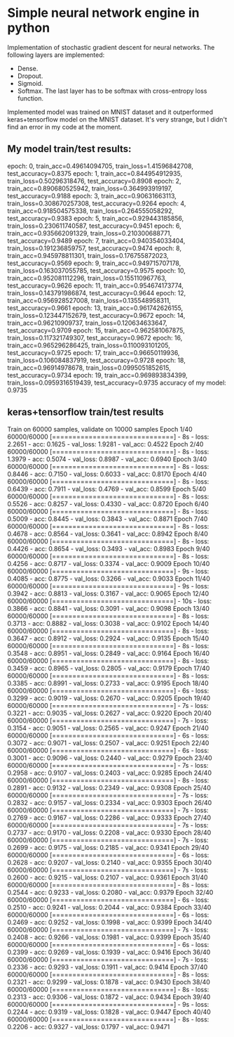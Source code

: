 # Simple neural network engine in python

Implementation of stochastic gradient descent for neural networks. The following layers are implemented:
 * Dense.
 * Dropout.
 * Sigmoid.
 * Softmax.
The last layer has to be softmax with cross-entropy loss function.

Implemented model was trained on MNIST dataset and it outperformed keras+tensorflow model on the MNIST dataset.
It's very strange, but I didn't find an error in my code at the moment.

## My model train/test results:

epoch: 0, train_acc=0.49614094705, train_loss=1.41596842708, test_accuracy=0.8375
epoch: 1, train_acc=0.844954912935, train_loss=0.50296318476, test_accuracy=0.8908
epoch: 2, train_acc=0.890680525942, train_loss=0.364993919197, test_accuracy=0.9188
epoch: 3, train_acc=0.90631663113, train_loss=0.308670257308, test_accuracy=0.9264
epoch: 4, train_acc=0.918504575338, train_loss=0.264555058292, test_accuracy=0.9383
epoch: 5, train_acc=0.929443185856, train_loss=0.230611740587, test_accuracy=0.9451
epoch: 6, train_acc=0.935662091329, train_loss=0.210300688771, test_accuracy=0.9489
epoch: 7, train_acc=0.940354033404, train_loss=0.191236859757, test_accuracy=0.9474
epoch: 8, train_acc=0.945978811301, train_loss=0.176755872023, test_accuracy=0.9569
epoch: 9, train_acc=0.949715707178, train_loss=0.163037055785, test_accuracy=0.9575
epoch: 10, train_acc=0.952081112296, train_loss=0.155110967763, test_accuracy=0.9626
epoch: 11, train_acc=0.954674173774, train_loss=0.143791986874, test_accuracy=0.9644
epoch: 12, train_acc=0.956928527008, train_loss=0.135548958311, test_accuracy=0.9661
epoch: 13, train_acc=0.961742626155, train_loss=0.123447152679, test_accuracy=0.9672
epoch: 14, train_acc=0.96210909737, train_loss=0.120634633647, test_accuracy=0.9709
epoch: 15, train_acc=0.962581067875, train_loss=0.117321749307, test_accuracy=0.9672
epoch: 16, train_acc=0.965296286425, train_loss=0.110093101205, test_accuracy=0.9725
epoch: 17, train_acc=0.96650119936, train_loss=0.106084837919, test_accuracy=0.9728
epoch: 18, train_acc=0.96914978678, train_loss=0.0995051852615, test_accuracy=0.9734
epoch: 19, train_acc=0.969893834399, train_loss=0.0959316519439, test_accuracy=0.9735
accuracy of my model: 0.9735

## keras+tensorflow train/test results

Train on 60000 samples, validate on 10000 samples
Epoch 1/40
60000/60000 [==============================] - 8s - loss: 2.2651 - acc: 0.1625 - val_loss: 1.9281 - val_acc: 0.4522
Epoch 2/40
60000/60000 [==============================] - 8s - loss: 1.3979 - acc: 0.5074 - val_loss: 0.8987 - val_acc: 0.6940
Epoch 3/40
60000/60000 [==============================] - 8s - loss: 0.8446 - acc: 0.7150 - val_loss: 0.6033 - val_acc: 0.8170
Epoch 4/40
60000/60000 [==============================] - 8s - loss: 0.6439 - acc: 0.7911 - val_loss: 0.4769 - val_acc: 0.8599
Epoch 5/40
60000/60000 [==============================] - 8s - loss: 0.5526 - acc: 0.8257 - val_loss: 0.4330 - val_acc: 0.8720
Epoch 6/40
60000/60000 [==============================] - 8s - loss: 0.5009 - acc: 0.8445 - val_loss: 0.3843 - val_acc: 0.8871
Epoch 7/40
60000/60000 [==============================] - 8s - loss: 0.4678 - acc: 0.8564 - val_loss: 0.3641 - val_acc: 0.8942
Epoch 8/40
60000/60000 [==============================] - 8s - loss: 0.4426 - acc: 0.8654 - val_loss: 0.3493 - val_acc: 0.8983
Epoch 9/40
60000/60000 [==============================] - 8s - loss: 0.4256 - acc: 0.8717 - val_loss: 0.3374 - val_acc: 0.9009
Epoch 10/40
60000/60000 [==============================] - 9s - loss: 0.4085 - acc: 0.8775 - val_loss: 0.3266 - val_acc: 0.9033
Epoch 11/40
60000/60000 [==============================] - 9s - loss: 0.3942 - acc: 0.8813 - val_loss: 0.3167 - val_acc: 0.9065
Epoch 12/40
60000/60000 [==============================] - 10s - loss: 0.3866 - acc: 0.8841 - val_loss: 0.3091 - val_acc: 0.9098
Epoch 13/40
60000/60000 [==============================] - 8s - loss: 0.3713 - acc: 0.8882 - val_loss: 0.3038 - val_acc: 0.9102
Epoch 14/40
60000/60000 [==============================] - 8s - loss: 0.3647 - acc: 0.8912 - val_loss: 0.2924 - val_acc: 0.9135
Epoch 15/40
60000/60000 [==============================] - 8s - loss: 0.3548 - acc: 0.8951 - val_loss: 0.2849 - val_acc: 0.9164
Epoch 16/40
60000/60000 [==============================] - 8s - loss: 0.3459 - acc: 0.8965 - val_loss: 0.2805 - val_acc: 0.9179
Epoch 17/40
60000/60000 [==============================] - 8s - loss: 0.3385 - acc: 0.8991 - val_loss: 0.2733 - val_acc: 0.9195
Epoch 18/40
60000/60000 [==============================] - 6s - loss: 0.3299 - acc: 0.9019 - val_loss: 0.2670 - val_acc: 0.9205
Epoch 19/40
60000/60000 [==============================] - 7s - loss: 0.3221 - acc: 0.9035 - val_loss: 0.2627 - val_acc: 0.9220
Epoch 20/40
60000/60000 [==============================] - 7s - loss: 0.3154 - acc: 0.9051 - val_loss: 0.2565 - val_acc: 0.9247
Epoch 21/40
60000/60000 [==============================] - 6s - loss: 0.3072 - acc: 0.9071 - val_loss: 0.2507 - val_acc: 0.9251
Epoch 22/40
60000/60000 [==============================] - 6s - loss: 0.3001 - acc: 0.9096 - val_loss: 0.2440 - val_acc: 0.9279
Epoch 23/40
60000/60000 [==============================] - 7s - loss: 0.2958 - acc: 0.9107 - val_loss: 0.2403 - val_acc: 0.9285
Epoch 24/40
60000/60000 [==============================] - 8s - loss: 0.2891 - acc: 0.9132 - val_loss: 0.2349 - val_acc: 0.9308
Epoch 25/40
60000/60000 [==============================] - 7s - loss: 0.2832 - acc: 0.9157 - val_loss: 0.2334 - val_acc: 0.9303
Epoch 26/40
60000/60000 [==============================] - 7s - loss: 0.2769 - acc: 0.9167 - val_loss: 0.2286 - val_acc: 0.9333
Epoch 27/40
60000/60000 [==============================] - 7s - loss: 0.2737 - acc: 0.9170 - val_loss: 0.2208 - val_acc: 0.9330
Epoch 28/40
60000/60000 [==============================] - 7s - loss: 0.2699 - acc: 0.9175 - val_loss: 0.2185 - val_acc: 0.9341
Epoch 29/40
60000/60000 [==============================] - 6s - loss: 0.2628 - acc: 0.9207 - val_loss: 0.2140 - val_acc: 0.9355
Epoch 30/40
60000/60000 [==============================] - 7s - loss: 0.2600 - acc: 0.9215 - val_loss: 0.2107 - val_acc: 0.9361
Epoch 31/40
60000/60000 [==============================] - 8s - loss: 0.2544 - acc: 0.9233 - val_loss: 0.2080 - val_acc: 0.9379
Epoch 32/40
60000/60000 [==============================] - 6s - loss: 0.2510 - acc: 0.9241 - val_loss: 0.2044 - val_acc: 0.9384
Epoch 33/40
60000/60000 [==============================] - 6s - loss: 0.2469 - acc: 0.9252 - val_loss: 0.1998 - val_acc: 0.9399
Epoch 34/40
60000/60000 [==============================] - 7s - loss: 0.2408 - acc: 0.9266 - val_loss: 0.1981 - val_acc: 0.9399
Epoch 35/40
60000/60000 [==============================] - 6s - loss: 0.2399 - acc: 0.9269 - val_loss: 0.1939 - val_acc: 0.9416
Epoch 36/40
60000/60000 [==============================] - 7s - loss: 0.2336 - acc: 0.9293 - val_loss: 0.1911 - val_acc: 0.9414
Epoch 37/40
60000/60000 [==============================] - 8s - loss: 0.2321 - acc: 0.9299 - val_loss: 0.1878 - val_acc: 0.9430
Epoch 38/40
60000/60000 [==============================] - 8s - loss: 0.2313 - acc: 0.9306 - val_loss: 0.1872 - val_acc: 0.9434
Epoch 39/40
60000/60000 [==============================] - 9s - loss: 0.2244 - acc: 0.9319 - val_loss: 0.1828 - val_acc: 0.9447
Epoch 40/40
60000/60000 [==============================] - 8s - loss: 0.2206 - acc: 0.9327 - val_loss: 0.1797 - val_acc: 0.9471
